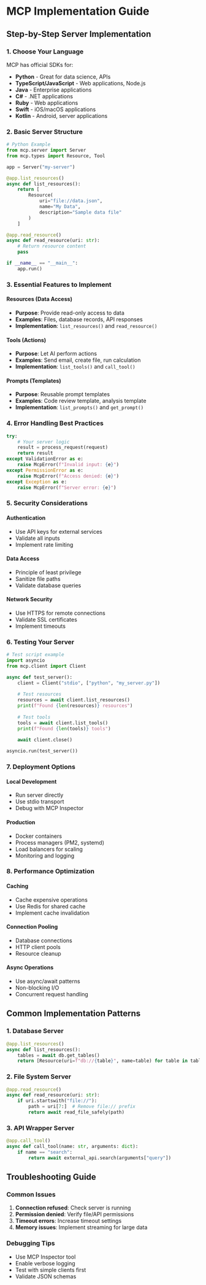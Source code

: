 # MCP Implementation Guide

## Step-by-Step Server Implementation

### 1. Choose Your Language
MCP has official SDKs for:
- **Python** - Great for data science, APIs
- **TypeScript/JavaScript** - Web applications, Node.js
- **Java** - Enterprise applications
- **C#** - .NET applications
- **Ruby** - Web applications
- **Swift** - iOS/macOS applications
- **Kotlin** - Android, server applications

### 2. Basic Server Structure

```python
# Python Example
from mcp.server import Server
from mcp.types import Resource, Tool

app = Server("my-server")

@app.list_resources()
async def list_resources():
    return [
        Resource(
            uri="file://data.json",
            name="My Data",
            description="Sample data file"
        )
    ]

@app.read_resource()
async def read_resource(uri: str):
    # Return resource content
    pass

if __name__ == "__main__":
    app.run()
```

### 3. Essential Features to Implement

#### Resources (Data Access)
- **Purpose**: Provide read-only access to data
- **Examples**: Files, database records, API responses
- **Implementation**: `list_resources()` and `read_resource()`

#### Tools (Actions)
- **Purpose**: Let AI perform actions
- **Examples**: Send email, create file, run calculation
- **Implementation**: `list_tools()` and `call_tool()`

#### Prompts (Templates)
- **Purpose**: Reusable prompt templates
- **Examples**: Code review template, analysis template
- **Implementation**: `list_prompts()` and `get_prompt()`

### 4. Error Handling Best Practices

```python
try:
    # Your server logic
    result = process_request(request)
    return result
except ValidationError as e:
    raise McpError(f"Invalid input: {e}")
except PermissionError as e:
    raise McpError(f"Access denied: {e}")
except Exception as e:
    raise McpError(f"Server error: {e}")
```

### 5. Security Considerations

#### Authentication
- Use API keys for external services
- Validate all inputs
- Implement rate limiting

#### Data Access
- Principle of least privilege
- Sanitize file paths
- Validate database queries

#### Network Security
- Use HTTPS for remote connections
- Validate SSL certificates
- Implement timeouts

### 6. Testing Your Server

```python
# Test script example
import asyncio
from mcp.client import Client

async def test_server():
    client = Client("stdio", ["python", "my_server.py"])
    
    # Test resources
    resources = await client.list_resources()
    print(f"Found {len(resources)} resources")
    
    # Test tools
    tools = await client.list_tools()
    print(f"Found {len(tools)} tools")
    
    await client.close()

asyncio.run(test_server())
```

### 7. Deployment Options

#### Local Development
- Run server directly
- Use stdio transport
- Debug with MCP Inspector

#### Production
- Docker containers
- Process managers (PM2, systemd)
- Load balancers for scaling
- Monitoring and logging

### 8. Performance Optimization

#### Caching
- Cache expensive operations
- Use Redis for shared cache
- Implement cache invalidation

#### Connection Pooling
- Database connections
- HTTP client pools
- Resource cleanup

#### Async Operations
- Use async/await patterns
- Non-blocking I/O
- Concurrent request handling

## Common Implementation Patterns

### 1. Database Server
```python
@app.list_resources()
async def list_resources():
    tables = await db.get_tables()
    return [Resource(uri=f"db://{table}", name=table) for table in tables]
```

### 2. File System Server
```python
@app.read_resource()
async def read_resource(uri: str):
    if uri.startswith("file://"):
        path = uri[7:]  # Remove file:// prefix
        return await read_file_safely(path)
```

### 3. API Wrapper Server
```python
@app.call_tool()
async def call_tool(name: str, arguments: dict):
    if name == "search":
        return await external_api.search(arguments["query"])
```

## Troubleshooting Guide

### Common Issues
1. **Connection refused**: Check server is running
2. **Permission denied**: Verify file/API permissions  
3. **Timeout errors**: Increase timeout settings
4. **Memory issues**: Implement streaming for large data

### Debugging Tips
- Use MCP Inspector tool
- Enable verbose logging
- Test with simple clients first
- Validate JSON schemas
